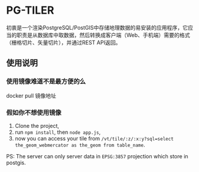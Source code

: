 # PG-TILER

初衷是一个渲染PostgreSQL/PostGIS中存储地理数据的易安装的应用程序，它应当的职责是从数据库中取数据，然后转换成客户端（Web、手机端）需要的格式（栅格切片、矢量切片），并通过REST API返回。

## 使用说明

### 使用镜像难道不是最方便的么

docker pull 镜像地址

### 假如你不想使用镜像

1. Clone the project,
2. run `npm install`, then `node app.js`,
3. now you can access your tile from `/vt/tile/:z/:x:y?sql=select the_geom_webmercator as the_geom from table_name`.

PS: The server can only server data in `EPSG:3857` projection which store in postgis.